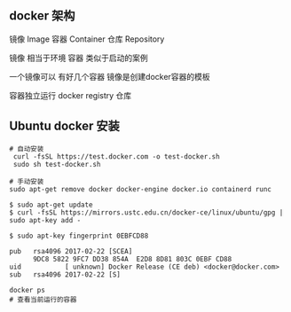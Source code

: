 ## docker 架构
镜像 Image
容器 Container
仓库 Repository

镜像 相当于环境
容器 类似于启动的案例

一个镜像可以 有好几个容器
镜像是创建docker容器的模板

容器独立运行
docker registry  仓库

## Ubuntu  docker 安装
```shell
# 自动安装
 curl -fsSL https://test.docker.com -o test-docker.sh
 sudo sh test-docker.sh

# 手动安装
sudo apt-get remove docker docker-engine docker.io containerd runc

$ sudo apt-get update
$ curl -fsSL https://mirrors.ustc.edu.cn/docker-ce/linux/ubuntu/gpg | sudo apt-key add -

$ sudo apt-key fingerprint 0EBFCD88
    
pub   rsa4096 2017-02-22 [SCEA]
      9DC8 5822 9FC7 DD38 854A  E2D8 8D81 803C 0EBF CD88
uid           [ unknown] Docker Release (CE deb) <docker@docker.com>
sub   rsa4096 2017-02-22 [S]
```

```
docker ps
# 查看当前运行的容器
```